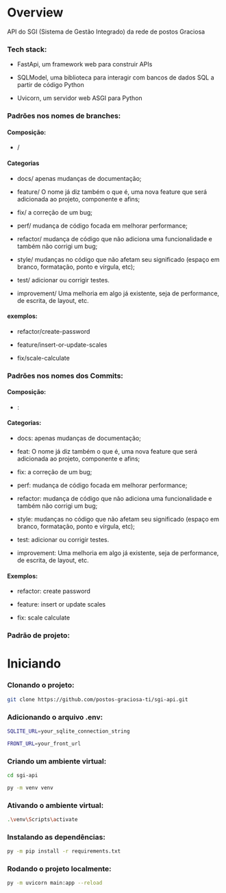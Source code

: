 # Overview

API do SGI (Sistema de Gestão Integrado) da rede de postos Graciosa

### Tech stack:

- FastApi, um framework web para construir APIs

- SQLModel, uma biblioteca para interagir com bancos de dados SQL a partir de código Python

- Uvicorn, um servidor web ASGI para Python

### Padrões nos nomes de branches:

#### Composição:

- <categoria>/<o que a branch faz em si>

#### Categorias

- docs/ apenas mudanças de documentação;

- feature/ O nome já diz também o que é, uma nova feature que será adicionada ao projeto, componente e afins;

- fix/ a correção de um bug;

- perf/ mudança de código focada em melhorar performance;

- refactor/ mudança de código que não adiciona uma funcionalidade e também não corrigi um bug;

- style/ mudanças no código que não afetam seu significado (espaço em branco, formatação, ponto e vírgula, etc);

- test/ adicionar ou corrigir testes.

- improvement/ Uma melhoria em algo já existente, seja de performance, de escrita, de layout, etc.

#### exemplos:

- refactor/create-password

- feature/insert-or-update-scales

- fix/scale-calculate

### Padrões nos nomes dos Commits:

#### Composição:

- <categoria>: <o que a branch faz em si>

#### Categorias:

- docs: apenas mudanças de documentação;

- feat: O nome já diz também o que é, uma nova feature que será adicionada ao projeto, componente e afins;

- fix: a correção de um bug;

- perf: mudança de código focada em melhorar performance;

- refactor: mudança de código que não adiciona uma funcionalidade e também não corrigi um bug;

- style: mudanças no código que não afetam seu significado (espaço em branco, formatação, ponto e vírgula, etc);

- test: adicionar ou corrigir testes.

- improvement: Uma melhoria em algo já existente, seja de performance, de escrita, de layout, etc.

#### Exemplos:

- refactor: create password

- feature: insert or update scales

- fix: scale calculate

### Padrão de projeto:



# Iniciando

### Clonando o projeto:

```bash
git clone https://github.com/postos-graciosa-ti/sgi-api.git
```

### Adicionando o arquivo .env:

```bash
SQLITE_URL=your_sqlite_connection_string

FRONT_URL=your_front_url
```

### Criando um ambiente virtual:

```bash
cd sgi-api
```

```bash
py -m venv venv
```

### Ativando o ambiente virtual:

```bash
.\venv\Scripts\activate
```

### Instalando as dependências:

```bash
py -m pip install -r requirements.txt
```

### Rodando o projeto localmente:

```bash
py -m uvicorn main:app --reload
```